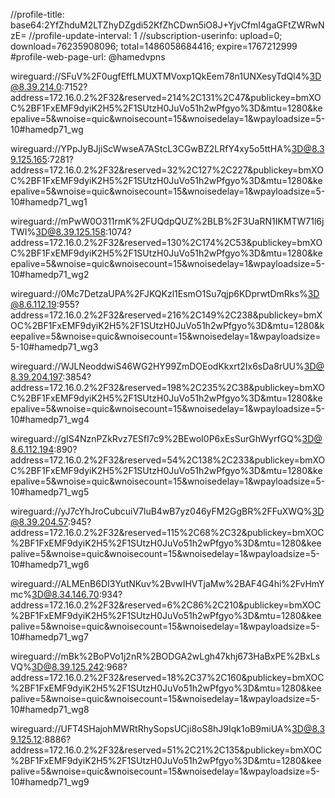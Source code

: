 //profile-title: base64:2YfZhduM2LTZhyDZgdi52KfZhCDwn5iO8J+YjvCfmI4gaGFtZWRwNzE=
//profile-update-interval: 1
//subscription-userinfo: upload=0; download=76235908096; total=1486058684416; expire=1767212999
#profile-web-page-url: @hamedvpns


wireguard://SFuV%2F0ugfEffLMUXTMVoxp1QkEem78n1UNXesyTdQl4%3D@8.39.214.0:7152?address=172.16.0.2%2F32&reserved=214%2C131%2C47&publickey=bmXOC%2BF1FxEMF9dyiK2H5%2F1SUtzH0JuVo51h2wPfgyo%3D&mtu=1280&keepalive=5&wnoise=quic&wnoisecount=15&wnoisedelay=1&wpayloadsize=5-10#hamedp71_wg

wireguard://YPpJyBJjiScWwseA7AStcL3CGwBZ2LRfY4xy5o5ttHA%3D@8.39.125.165:7281?address=172.16.0.2%2F32&reserved=32%2C127%2C227&publickey=bmXOC%2BF1FxEMF9dyiK2H5%2F1SUtzH0JuVo51h2wPfgyo%3D&mtu=1280&keepalive=5&wnoise=quic&wnoisecount=15&wnoisedelay=1&wpayloadsize=5-10#hamedp71_wg1

wireguard://mPwW0O311rmK%2FUQdpQUZ%2BLB%2F3UaRN1IKMTW71l6jTWI%3D@8.39.125.158:1074?address=172.16.0.2%2F32&reserved=130%2C174%2C53&publickey=bmXOC%2BF1FxEMF9dyiK2H5%2F1SUtzH0JuVo51h2wPfgyo%3D&mtu=1280&keepalive=5&wnoise=quic&wnoisecount=15&wnoisedelay=1&wpayloadsize=5-10#hamedp71_wg2

wireguard://0Mc7DetzaUPA%2FJKQKzl1EsmO1Su7qjp6KDprwtDmRks%3D@8.6.112.19:955?address=172.16.0.2%2F32&reserved=216%2C149%2C238&publickey=bmXOC%2BF1FxEMF9dyiK2H5%2F1SUtzH0JuVo51h2wPfgyo%3D&mtu=1280&keepalive=5&wnoise=quic&wnoisecount=15&wnoisedelay=1&wpayloadsize=5-10#hamedp71_wg3

wireguard://WJLNeoddwiS46WG2HY99ZmDOEodKkxrt2Ix6sDa8rUU%3D@8.39.204.197:3854?address=172.16.0.2%2F32&reserved=198%2C235%2C38&publickey=bmXOC%2BF1FxEMF9dyiK2H5%2F1SUtzH0JuVo51h2wPfgyo%3D&mtu=1280&keepalive=5&wnoise=quic&wnoisecount=15&wnoisedelay=1&wpayloadsize=5-10#hamedp71_wg4

wireguard://gIS4NznPZkRvz7ESfI7c9%2BEwoI0P6xEsSurGhWyrfGQ%3D@8.6.112.194:890?address=172.16.0.2%2F32&reserved=54%2C138%2C233&publickey=bmXOC%2BF1FxEMF9dyiK2H5%2F1SUtzH0JuVo51h2wPfgyo%3D&mtu=1280&keepalive=5&wnoise=quic&wnoisecount=15&wnoisedelay=1&wpayloadsize=5-10#hamedp71_wg5

wireguard://yJ7cYhJroCubcuiV7luB4wB7yz046yFM2GgBR%2FFuXWQ%3D@8.39.204.57:945?address=172.16.0.2%2F32&reserved=115%2C68%2C32&publickey=bmXOC%2BF1FxEMF9dyiK2H5%2F1SUtzH0JuVo51h2wPfgyo%3D&mtu=1280&keepalive=5&wnoise=quic&wnoisecount=15&wnoisedelay=1&wpayloadsize=5-10#hamedp71_wg6

wireguard://ALMEnB6DI3YutNKuv%2BvwIHVTjaMw%2BAF4G4hi%2FvHmYmc%3D@8.34.146.70:934?address=172.16.0.2%2F32&reserved=6%2C86%2C210&publickey=bmXOC%2BF1FxEMF9dyiK2H5%2F1SUtzH0JuVo51h2wPfgyo%3D&mtu=1280&keepalive=5&wnoise=quic&wnoisecount=15&wnoisedelay=1&wpayloadsize=5-10#hamedp71_wg7

wireguard://mBk%2BoPVo1j2nR%2BODGA2wLgh47khj673HaBxPE%2BxLsVQ%3D@8.39.125.242:968?address=172.16.0.2%2F32&reserved=18%2C37%2C160&publickey=bmXOC%2BF1FxEMF9dyiK2H5%2F1SUtzH0JuVo51h2wPfgyo%3D&mtu=1280&keepalive=5&wnoise=quic&wnoisecount=15&wnoisedelay=1&wpayloadsize=5-10#hamedp71_wg8

wireguard://UFT4SHajohMWRtRhySopsUCji8oS8hJ9Iqk1oB9miUA%3D@8.39.125.12:8886?address=172.16.0.2%2F32&reserved=51%2C21%2C135&publickey=bmXOC%2BF1FxEMF9dyiK2H5%2F1SUtzH0JuVo51h2wPfgyo%3D&mtu=1280&keepalive=5&wnoise=quic&wnoisecount=15&wnoisedelay=1&wpayloadsize=5-10#hamedp71_wg9
